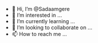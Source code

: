 - 👋 Hi, I’m @Sadaamgere
- 👀 I’m interested in ...
- 🌱 I’m currently learning ...
- 💞️ I’m looking to collaborate on ...
- 📫 How to reach me ...

<!---
Sadaamgere/Sadaamgere is a ✨ special ✨ repository because its `README.md` (this file) appears on your GitHub profile.
You can click the Preview link to take a look at your changes.
--->
